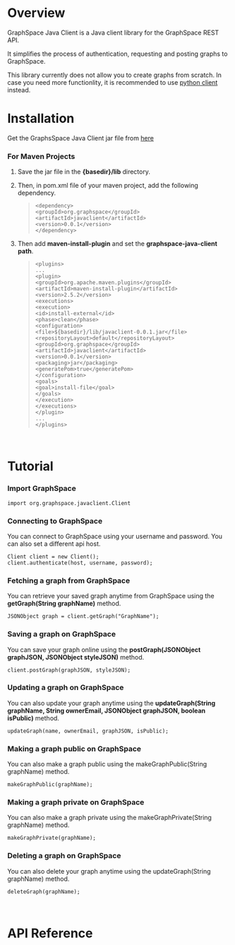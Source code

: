 # Overview
GraphSpace Java Client is a Java client library for the GraphSpace REST API.

It simplifies the process of authentication, requesting and posting graphs to GraphSpace.

This library currently does not allow you to create graphs from scratch. In case you need more functionlity, it is recommended to use [python client](https://graphspace-python.readthedocs.io) instead.

# Installation
Get the GraphsSpace Java Client jar file from [here](https://github.com/Murali-group/CyGraphSpace/blob/develop/apps/javaclient-0.0.1.jar)

### For Maven Projects

1. Save the jar file in the **{basedir}/lib** directory.

1. Then, in pom.xml file of your maven project, add the following dependency.

    > `<dependency>`<br/>
    > `<groupId>org.graphspace</groupId>`<br/>
    > `<artifactId>javaclient</artifactId>`<br/>
    > `<version>0.0.1</version>`<br/>
    > `</dependency>`

1. Then add **maven-install-plugin** and set the **graphspace-java-client path**.

    >`<plugins>`<br/>
    >`...`<br/>
    >`<plugin>`<br/>
    >`<groupId>org.apache.maven.plugins</groupId>`<br/>
    >`<artifactId>maven-install-plugin</artifactId>`<br/>
    >`<version>2.5.2</version>`<br/>
    >`<executions>`<br/>
    >`<execution>`<br/>
    >`<id>install-external</id>`<br/>
    >`<phase>clean</phase>`<br/>
    >`<configuration>`<br/>
    >`<file>${basedir}/lib/javaclient-0.0.1.jar</file>`<br/>
    >`<repositoryLayout>default</repositoryLayout>`<br/>
    >`<groupId>org.graphspace</groupId>`<br/>
    >`<artifactId>javaclient</artifactId>`<br/>
    >`<version>0.0.1</version>`<br/>
    >`<packaging>jar</packaging>`<br/>
    >`<generatePom>true</generatePom>`<br/>
    >`</configuration>`<br/>
    >`<goals>`<br/>
    >`<goal>install-file</goal>`<br/>
    >`</goals>`<br/>
    >`</execution>`<br/>
    >`</executions>`<br/>
    >`</plugin>`<br/>
    >`...`<br/>
    >`</plugins>`

<br/>

# Tutorial

### Import GraphSpace

`import org.graphspace.javaclient.Client`

### Connecting to GraphSpace

You can connect to GraphSpace using your username and password. You can also set a different api host.

`Client client = new Client();`<br/>
`client.authenticate(host, username, password);`

### Fetching a graph from GraphSpace

You can retrieve your saved graph anytime from GraphSpace using the **getGraph(String graphName)** method.

`JSONObject graph = client.getGraph("GraphName");`<br/>

### Saving a graph on GraphSpace

You can save your graph online using the **postGraph(JSONObject graphJSON, JSONObject styleJSON)** method.

`client.postGraph(graphJSON, styleJSON);`

### Updating a graph on GraphSpace

You can also update your graph anytime using the
**updateGraph(String graphName, String ownerEmail, JSONObject graphJSON, boolean isPublic)** method.

`updateGraph(name, ownerEmail, graphJSON, isPublic);`

### Making a graph public on GraphSpace

You can also make a graph public using the makeGraphPublic(String graphName) method.

`makeGraphPublic(graphName);`

### Making a graph private on GraphSpace

You can also make a graph private using the makeGraphPrivate(String graphName) method.

`makeGraphPrivate(graphName);`

### Deleting a graph on GraphSpace

You can also delete your graph anytime using the updateGraph(String graphName) method.

`deleteGraph(graphName);`

<br/>

# API Reference
